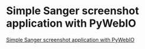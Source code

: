 # Simple Sanger screenshot application with PyWebIO
[Simple Sanger screenshot application with PyWebIO](https://aiwithcloud.com/2022/09/16/simple_sanger_screenshot_application_with_pywebio/)